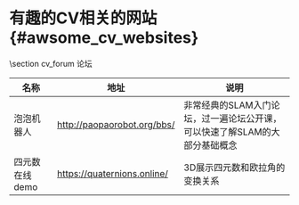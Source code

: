 有趣的CV相关的网站{#awsome_cv_websites}
====================================

\section cv_forum 论坛

| 名称 | 地址 | 说明 |
|---|---|---|
| 泡泡机器人 | http://paopaorobot.org/bbs/ | 非常经典的SLAM入门论坛，过一遍论坛公开课，可以快速了解SLAM的大部分基础概念 | 
| 四元数在线demo | https://quaternions.online/ | 3D展示四元数和欧拉角的变换关系 |